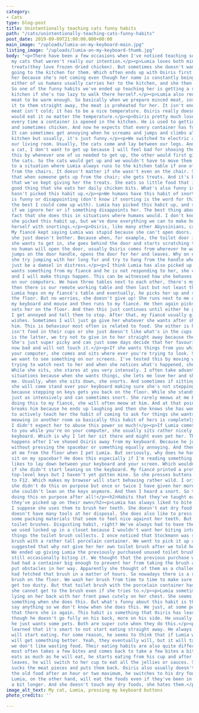```yaml
---
category:
- Cats
type: blog-post
title: Unintentionally teaching cats funny habits
path: "/cats/unintentionally-teaching-cats-funny-habits"
post_date: 2019-09-09T21:00:00.000+00:00
main_image: "/uploads/lumia-on-my-keyboard-main.jpg"
listing_image: "/uploads/lumia-on-my-keyboard-thumb.jpg"
body: "<p>There have been a few occasions when I've noticed teaching something to
  my cats that weren't really our intention.</p><p>Lumia loves both minced meat and
  treats(they love frozen dried chicken). But sometimes she doesn't want to bother
  going to the kitchen for them. Which often ends up with Osiris first running to
  her because she's not coming even though her name is constantly being called. Then
  either of us humans usually carries her to the kitchen, and she then eats happily.
  So one of the funny habits we've ended up teaching her is getting a ride to the
  kitchen if she's too lazy to walk there herself.</p><p>Lumia also requires minced
  meat to be warm enough. So basically when we prepare minced meat, instead of giving
  it to them straight away, the meat is preheated for her. It isn't enough that the
  meat isn't cold; it has to be a nice temperature. Osiris really doesn't care, he
  would eat it no matter the temperature.</p><p>Osiris pretty much loses his mind
  every time a container is opened in the kitchen. He is used to getting minced meat
  and sometimes chicken. And now he expects that every container has food for him.
  It can sometimes get annoying when he screams and jumps and climbs all over the
  kitchen but usually, it's just funny.</p><p>We switched to electric armchairs in
  our living room. Usually, the cats come and lay between our legs. And if I have
  a cat, I don't want to get up because I will feel bad for shooing the cat. We solved
  this by whenever one of us needed to get up, the other would first give treats to
  the cats. So the cats would get up and we wouldn't have to move them. This has led
  to a situation where Lumia always runs to the kitchen table if one of us gets up
  from the chairs. It doesn't matter if she wasn't even on the chair. She has learned
  that when someone gets up from the chair; she gets treats. And it's been so hilarious
  that we've kept giving her the treats. She eats so little food that it can be a
  good thing that she eats her daily chicken bits. What's also funny is that Osiris
  hasn't picked this habit up.</p><p>We humans have this habit of snorting if something
  is funny or disappointing (don't know if snorting is the word for this but it's
  the best I could come up with). Lumia has picked this habit up, and she always snorts
  if we ignore her or if something disappoints her. The best thing about this is the
  fact that she does this in situations where humans would. I don't know how and when
  she picked this habit up, but we've done everything we can to make her keep expressing
  herself with snortings.</p><p>Osiris, like many other Abyssinians, can open doors.
  My fiancé kept saying Lumia was stupid because she can't open doors. I believe that
  she just doesn't bother. Because when, for example, the toilet door is closed, and
  she wants to get in, she goes behind the door and starts scratching the door. If
  no human will open the door, usually Osiris comes from wherever he was sleeping,
  jumps on the door handle, opens the door for her and leaves. Why on earth would
  she try jumping with her long fur and try to hang from the handle when she can always
  just be a damsel in distress.</p><p>I think Lumia has also picked up that if she
  wants something from my fiancé and he is not responding to her, she can annoy me
  and I will make things happen. This can be witnessed how she behaves when we sit
  on our computers. We have three tables next to each other, there's my fiancé's table,
  then there is our remote working table and then last but not least there's my table.
  Lumia hops on my fiancé's table and eventually, he picks her up and sets her on
  the floor. But no worries, she doesn't give up! She runs next to me and hops on
  my keyboard and mouse and then runs to my fiancé. He then again picks her up and
  sets her on the floor. And then this just continues until either he gives in or
  I get annoyed and tell them to stop. After that, my fiancé usually gives in to her
  wishes. Sometimes I will just go give her whatever she wants after she starts bossing
  him. This is behaviour most often is related to food. She either is hungry and there
  isn't food in their cups or she just doesn't like what's in the cups. When the situation
  is the latter, we try not to give in to her straight away because the food is fine.
  She's just super picky and can just some days decide that her favourite food is
  now bad and will not touch it.</p><p>If she wants things from you while you're on
  your computer, she comes and sits where ever you're trying to look. She knows that
  we want to see something on our screens. I've tested this by moving whatever I was
  trying to watch next to her and when she notices what's happened, she will move.
  While she sits, she stares at you very intensely. I often take advantage of these
  situations because when she wants things, she lets me love her and she rubs against
  me. Usually, when she sits down, she snorts. And sometimes if sitting isn't enough,
  she will come stand over your keyboard making sure she's not stepping on any keys,
  because stepping on keys gets you back on the floor. While she stands, she stares
  just as intensively and can sometimes snort. She rarely meows at me but is she's
  doing this to my fiancé, she will often meow at him. And at that point, she usually
  breaks him because he ends up laughing and then she knows she has won. I've tried
  to actively teach her the habit of coming to ask for things she wants instead of
  meowing in another room so basically this habit of hers is completely my fault.
  I didn't expect her to abuse this power so much!</p><p>If Lumia comes to sit next
  to you while you're on your computer, she usually sits rather nicely next to the
  keyboard. Which is why I let her sit there and might even pet her. This usually
  happens after I've shooed Osiris away from my keyboard. Because he just cannot sit
  without pressing the spacebar or something equally annoying. And then he looks accusingly
  at me from the floor when I pet Lumia. But seriously, why does he have to constantly
  sit on my spacebar? He does this especially if I'm reading something.</p><p>Lumia
  likes to lay down between your keyboard and your screen. Which wouldn't be a problem
  if she didn't start leaning on the keyboard. My fiancé printed a protector for his
  top-level keys but I haven't yet gotten mine. So she presses buttons. Mostly F10
  to F12. Which makes my browser will start behaving rather wild. I originally thought
  she didn't do this on purpose but once or twice I have given her more space and
  she couldn't lean on the keys anymore. And then I heard a snort. So this lady is
  doing this on purpose after all!</p><h2>Habits that they've taught each other or
  they've picked up on their own</h2><p>Lumia has always liked to bite toilet brushes.
  I suppose she uses them to brush her teeth. She doesn't eat dry food at all so she
  doesn't have many tools at her disposal. She does also like to press her teeth through
  some packing materials that seem to feel nice against her teeth. But back to the
  toilet brushes. Disgusting habit, right? We've always had to have the brush that
  we used locked up in a closet because I wouldn't want her biting into whatever horrible
  things the toilet brush collects. I once noticed that Stockmann was selling a toilet
  brush with a rather tall porcelain container. We went to pick it up and the saleswoman
  suggested that why not give her her own toilet brush after we told her Lumia's story.
  We ended up giving Lumia the previously purchased unused toilet brush and she's
  still occasionally biting it. We thought that the previous purchase we had made
  had had a container big enough to prevent her from taking the brush and we even
  put obstacles in her way. Apparently she thought of them as a challenge and she
  had fetched that brush in a matter of hours. So nowadays there is a random toilet
  brush on the floor. We wash her brush from time to time to make sure it doesn't
  get too dusty. But that toilet brush with the porcelain container has been a success,
  she cannot get to the brush even if she tries to.</p><p>Lumia sometimes is seen
  lying on her back with her front paws cutely on her chest. She seems to be wanting
  something when she does this. But what's funny about this habit is that she doesn't
  say anything so we don't know when she does this. We just, at some point, notice
  that there she is again. This habit is something that Osiris has learned from Lumia,
  though he doesn't go fully on his back, more on his side. He usually does this when
  he just wants some pets. Both are super cute when they do this.</p><p>Osiris has
  learned that it's smart to not start eating straight away. He always checks if Lumia
  will start eating. For some reason, he seems to think that if Lumia won't eat, they
  will get something better. Yeah, they eventually will, but it will take hours because
  we don't like wasting food. Their eating habits are also quite different. Lumia
  most often takes a few bites and comes back to take a few bites a bit later. Osiris
  eats as much as he will eat, he starts eating from his cup and after Lumia first
  leaves, he will switch to her cup to eat all the jellies or sauces. So he basically
  sucks the meat pieces and puts them back. Osiris also usually doesn't want to touch
  the old food after an hour or two maximum, he switches to his dry food at that point.
  Lumia, on the other hand, will eat the foods even if they've been in the cups for
  a bit longer. And she doesn't touch any dry foods, she hates them.</p>"
image_alt_text: My cat, Lumia, pressing my keyboard buttons
photo_credits: ''

---
```

